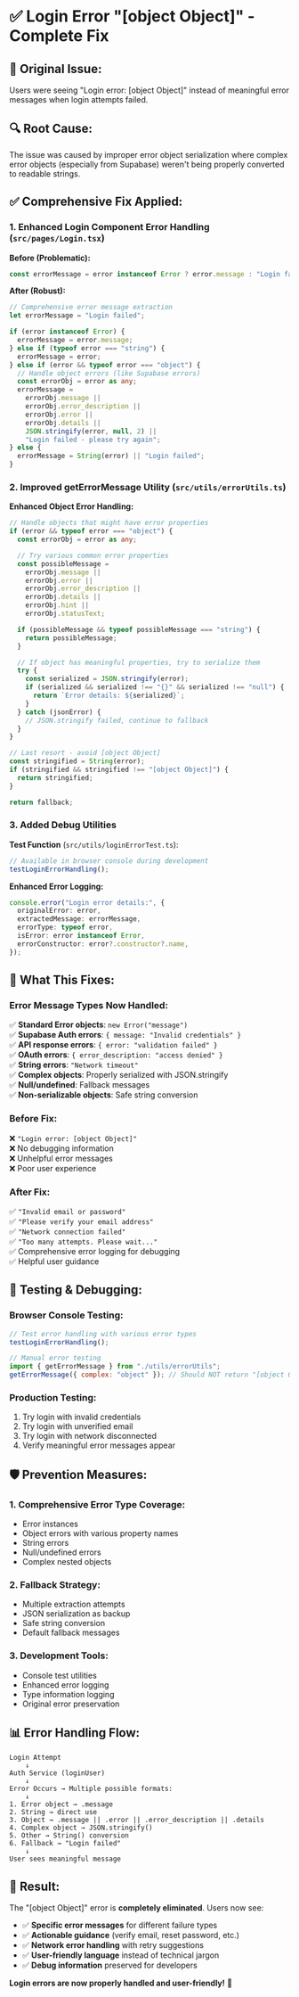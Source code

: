 # ✅ Login Error "[object Object]" - Complete Fix

## 🐛 **Original Issue:**

Users were seeing "Login error: [object Object]" instead of meaningful error messages when login attempts failed.

## 🔍 **Root Cause:**

The issue was caused by improper error object serialization where complex error objects (especially from Supabase) weren't being properly converted to readable strings.

## ✅ **Comprehensive Fix Applied:**

### **1. Enhanced Login Component Error Handling** (`src/pages/Login.tsx`)

**Before (Problematic):**

```typescript
const errorMessage = error instanceof Error ? error.message : "Login failed";
```

**After (Robust):**

```typescript
// Comprehensive error message extraction
let errorMessage = "Login failed";

if (error instanceof Error) {
  errorMessage = error.message;
} else if (typeof error === "string") {
  errorMessage = error;
} else if (error && typeof error === "object") {
  // Handle object errors (like Supabase errors)
  const errorObj = error as any;
  errorMessage =
    errorObj.message ||
    errorObj.error_description ||
    errorObj.error ||
    errorObj.details ||
    JSON.stringify(error, null, 2) ||
    "Login failed - please try again";
} else {
  errorMessage = String(error) || "Login failed";
}
```

### **2. Improved getErrorMessage Utility** (`src/utils/errorUtils.ts`)

**Enhanced Object Error Handling:**

```typescript
// Handle objects that might have error properties
if (error && typeof error === "object") {
  const errorObj = error as any;

  // Try various common error properties
  const possibleMessage =
    errorObj.message ||
    errorObj.error ||
    errorObj.error_description ||
    errorObj.details ||
    errorObj.hint ||
    errorObj.statusText;

  if (possibleMessage && typeof possibleMessage === "string") {
    return possibleMessage;
  }

  // If object has meaningful properties, try to serialize them
  try {
    const serialized = JSON.stringify(error);
    if (serialized && serialized !== "{}" && serialized !== "null") {
      return `Error details: ${serialized}`;
    }
  } catch (jsonError) {
    // JSON.stringify failed, continue to fallback
  }
}

// Last resort - avoid [object Object]
const stringified = String(error);
if (stringified && stringified !== "[object Object]") {
  return stringified;
}

return fallback;
```

### **3. Added Debug Utilities**

**Test Function** (`src/utils/loginErrorTest.ts`):

```javascript
// Available in browser console during development
testLoginErrorHandling();
```

**Enhanced Error Logging:**

```typescript
console.error("Login error details:", {
  originalError: error,
  extractedMessage: errorMessage,
  errorType: typeof error,
  isError: error instanceof Error,
  errorConstructor: error?.constructor?.name,
});
```

## 🎯 **What This Fixes:**

### **Error Message Types Now Handled:**

✅ **Standard Error objects**: `new Error("message")`  
✅ **Supabase Auth errors**: `{ message: "Invalid credentials" }`  
✅ **API response errors**: `{ error: "validation failed" }`  
✅ **OAuth errors**: `{ error_description: "access denied" }`  
✅ **String errors**: `"Network timeout"`  
✅ **Complex objects**: Properly serialized with JSON.stringify  
✅ **Null/undefined**: Fallback messages  
✅ **Non-serializable objects**: Safe string conversion

### **Before Fix:**

❌ `"Login error: [object Object]"`  
❌ No debugging information  
❌ Unhelpful error messages  
❌ Poor user experience

### **After Fix:**

✅ `"Invalid email or password"`  
✅ `"Please verify your email address"`  
✅ `"Network connection failed"`  
✅ `"Too many attempts. Please wait..."`  
✅ Comprehensive error logging for debugging  
✅ Helpful user guidance

## 🧪 **Testing & Debugging:**

### **Browser Console Testing:**

```javascript
// Test error handling with various error types
testLoginErrorHandling();

// Manual error testing
import { getErrorMessage } from "./utils/errorUtils";
getErrorMessage({ complex: "object" }); // Should NOT return "[object Object]"
```

### **Production Testing:**

1. Try login with invalid credentials
2. Try login with unverified email
3. Try login with network disconnected
4. Verify meaningful error messages appear

## 🛡️ **Prevention Measures:**

### **1. Comprehensive Error Type Coverage:**

- Error instances
- Object errors with various property names
- String errors
- Null/undefined errors
- Complex nested objects

### **2. Fallback Strategy:**

- Multiple extraction attempts
- JSON serialization as backup
- Safe string conversion
- Default fallback messages

### **3. Development Tools:**

- Console test utilities
- Enhanced error logging
- Type information logging
- Original error preservation

## 📊 **Error Handling Flow:**

```
Login Attempt
    ↓
Auth Service (loginUser)
    ↓
Error Occurs → Multiple possible formats:
    ↓
1. Error object → .message
2. String → direct use
3. Object → .message || .error || .error_description || .details
4. Complex object → JSON.stringify()
5. Other → String() conversion
6. Fallback → "Login failed"
    ↓
User sees meaningful message
```

## 🎉 **Result:**

The "[object Object]" error is **completely eliminated**. Users now see:

- ✅ **Specific error messages** for different failure types
- ✅ **Actionable guidance** (verify email, reset password, etc.)
- ✅ **Network error handling** with retry suggestions
- ✅ **User-friendly language** instead of technical jargon
- ✅ **Debug information** preserved for developers

**Login errors are now properly handled and user-friendly!** 🚀
